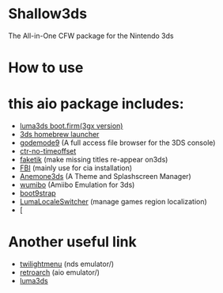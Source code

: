 # Shallow3ds
The All-in-One CFW package for the Nintendo 3ds

# How to use

# this aio package includes:
* [luma3ds boot.firm(3gx version)](https://github.com/Nanquitas/Luma3DS)
* [3ds homebrew launcher](https://github.com/fincs/new-hbmenu)
* [godemode9](https://github.com/d0k3/GodMode9) (A full access file browser for the 3DS console)
* [ctr-no-timeoffset](https://github.com/ihaveamac/ctr-no-timeoffset)
* [faketik](https://github.com/ihaveamac/faketik) (make missing titles re-appear on3ds)
* [FBI](https://github.com/Steveice10/FBI) (mainly use for cia installation)
* [Anemone3ds](https://github.com/astronautlevel2/Anemone3DS) (A Theme and Splashscreen Manager)
* [wumibo](https://github.com/hax0kartik/wumiibo) (Amiibo Emulation for 3ds)
* [boot9strap](https://github.com/SciresM/boot9strap)
* [LumaLocaleSwitcher](https://github.com/Possum/LumaLocaleSwitcher) (manage games region localization)
* [

# Another useful link
* [twilightmenu](https://github.com/DS-Homebrew/TWiLightMenu) (nds emulator/)
* [retroarch](https://retroarch.com) (aio emulator/)
* [luma3ds](https://github.com/CynricXu/Luma3DS) 

